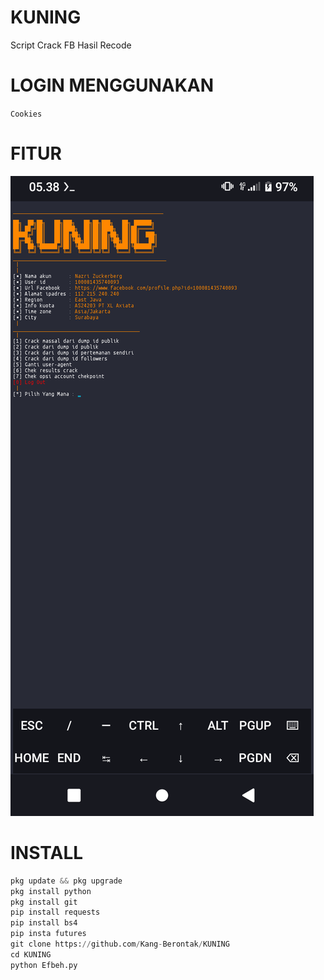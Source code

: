 # KUNING
Script Crack FB Hasil Recode

# LOGIN MENGGUNAKAN

`Cookies`

# FITUR

<p><img src="Screenshot_20220527-053835.png" /></p>

# INSTALL

```python
pkg update && pkg upgrade
pkg install python
pkg install git
pip install requests
pip install bs4
pip insta futures
git clone https://github.com/Kang-Berontak/KUNING
cd KUNING
python Efbeh.py
```

